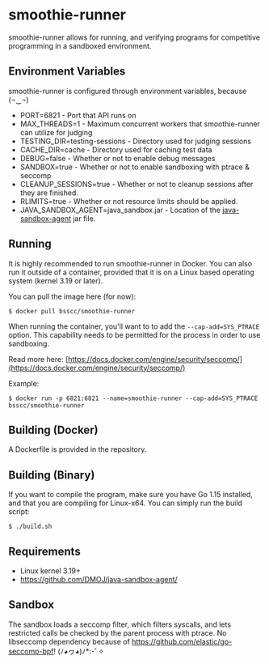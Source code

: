 # smoothie-runner
smoothie-runner allows for running, and verifying programs for competitive programming in a sandboxed environment.

## Environment Variables
smoothie-runner is configured through environment variables, because (¬‿¬)
* PORT=6821 - Port that API runs on
* MAX_THREADS=1 - Maximum concurrent workers that smoothie-runner can utilize for judging
* TESTING_DIR=testing-sessions - Directory used for judging sessions
* CACHE_DIR=cache - Directory used for caching test data 
* DEBUG=false - Whether or not to enable debug messages
* SANDBOX=true - Whether or not to enable sandboxing with ptrace & seccomp
* CLEANUP_SESSIONS=true - Whether or not to cleanup sessions after they are finished.
* RLIMITS=true - Whether or not resource limits should be applied.
* JAVA_SANDBOX_AGENT=java_sandbox.jar - Location of the [java-sandbox-agent](https://github.com/DMOJ/java-sandbox-agent/tree/d73cc65b7454250d7a7aac81edbb0c1d8fa64c62) jar file.

## Running
It is highly recommended to run smoothie-runner in Docker. You can also run it outside of a container, provided that it is on a Linux based operating system (kernel 3.19 or later).

You can pull the image here (for now):
```shell script
$ docker pull bsscc/smoothie-runner
```

When running the container, you'll want to to add the `--cap-add=SYS_PTRACE` option. 
This capability needs to be permitted for the process in order to use sandboxing.

Read more here: [https://docs.docker.com/engine/security/seccomp/](https://docs.docker.com/engine/security/seccomp/)

Example:
```shell script
$ docker run -p 6821:6821 --name=smoothie-runner --cap-add=SYS_PTRACE bsscc/smoothie-runner
```

## Building (Docker)
A Dockerfile is provided in the repository.

## Building (Binary)
If you want to compile the program, make sure you have Go 1.15 installed, and that you are compiling for Linux-x64. You can simply run the build script:
```shell script
$ ./build.sh
```
 
 ## Requirements
 * Linux kernel 3.19+
 * https://github.com/DMOJ/java-sandbox-agent/
 
 ## Sandbox
 The sandbox loads a seccomp filter, which filters syscalls, and lets restricted calls be checked by the parent process with ptrace. 
 No libseccomp dependency because of https://github.com/elastic/go-seccomp-bpf! (ﾉ◕ヮ◕)ﾉ*:･ﾟ✧
